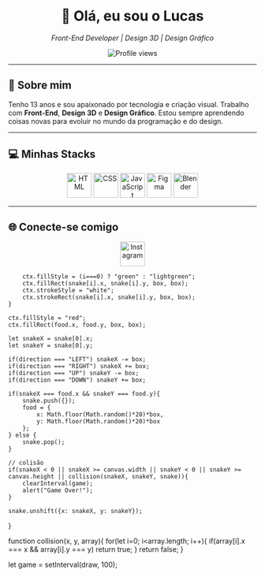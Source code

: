 <div align="center">
  <h1>👋 Olá, eu sou o Lucas</h1>
  <p><em>Front-End Developer | Design 3D | Design Gráfico</em></p>
  
  <img src="https://komarev.com/ghpvc/?username=luckx&color=blue&style=flat" alt="Profile views" />
</div>

---

<h2>🚀 Sobre mim</h2>
<p>
  Tenho 13 anos e sou apaixonado por tecnologia e criação visual.  
  Trabalho com <strong>Front-End</strong>, <strong>Design 3D</strong> e <strong>Design Gráfico</strong>.  
  Estou sempre aprendendo coisas novas para evoluir no mundo da programação e do design.
</p>

---

<h2>💻 Minhas Stacks</h2>
<div align="center">
  <img src="https://skillicons.dev/icons?i=html" alt="HTML" height="50" />
  <img src="https://skillicons.dev/icons?i=css" alt="CSS" height="50" />
  <img src="https://skillicons.dev/icons?i=js" alt="JavaScript" height="50" />
  <img src="https://skillicons.dev/icons?i=figma" alt="Figma" height="50" />
  <img src="https://skillicons.dev/icons?i=blender" alt="Blender" height="50" />
</div>

---

<h2>🌐 Conecte-se comigo</h2>
<div align="center">
  <a href="https://www.instagram.com/luckx.ig" target="_blank">
    <img src="https://skillicons.dev/icons?i=instagram" alt="Instagram" height="50"/>
  </a>
</div>




        ctx.fillStyle = (i===0) ? "green" : "lightgreen";
        ctx.fillRect(snake[i].x, snake[i].y, box, box);
        ctx.strokeStyle = "white";
        ctx.strokeRect(snake[i].x, snake[i].y, box, box);
    }

    ctx.fillStyle = "red";
    ctx.fillRect(food.x, food.y, box, box);

    let snakeX = snake[0].x;
    let snakeY = snake[0].y;

    if(direction === "LEFT") snakeX -= box;
    if(direction === "RIGHT") snakeX += box;
    if(direction === "UP") snakeY -= box;
    if(direction === "DOWN") snakeY += box;

    if(snakeX === food.x && snakeY === food.y){
        snake.push({});
        food = {
            x: Math.floor(Math.random()*20)*box,
            y: Math.floor(Math.random()*20)*box
        };
    } else {
        snake.pop();
    }

    // colisão
    if(snakeX < 0 || snakeX >= canvas.width || snakeY < 0 || snakeY >= canvas.height || collision(snakeX, snakeY, snake)){
        clearInterval(game);
        alert("Game Over!");
    }

    snake.unshift({x: snakeX, y: snakeY});
}

function collision(x, y, array){
    for(let i=0; i<array.length; i++){
        if(array[i].x === x && array[i].y === y) return true;
    }
    return false;
}

let game = setInterval(draw, 100);
</script>
